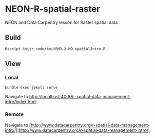 # NEON-R-spatial-raster

NEON and Data Carpentry lesson for Raster spatial data

## Build

`Rscript knitr_code/knitRMD-2-MD-spatialIntro.R`

## View

### Local

`bundle exec jekyll serve`

Navigate to [http://localhost:4000/r-spatial-data-management-intro/index.html](http://localhost:4000/r-spatial-data-management-intro/index.html)

### Remote

Navigate to [http://www.datacarpentry.org/r-spatial-data-management-intro/](http://www.datacarpentry.org/r-spatial-data-management-intro/)